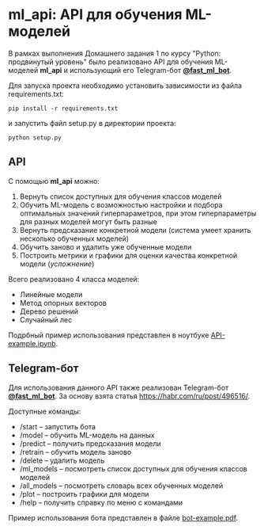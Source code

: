 # ml_api: API для обучения ML-моделей
В рамках выполнения Домашнего задания 1 по курсу "Python: продвинутый уровень" было реализовано API для обучения ML-моделей __ml_api__ и использующий его Telegram-бот [__@fast_ml_bot__](https://t.me/fast_ml_bot).

Для запуска проекта необходимо установить зависимости из файла requirements.txt:
```
pip install -r requirements.txt
``` 
и запустить файл setup.py в директории проекта:
```
python setup.py
``` 

## API
С помощью __ml_api__ можно:

1. Вернуть список доступных для обучения классов моделей
2. Обучить ML-модель с возможностью настройки и подбора оптимальных значений гиперпараметров, при этом гиперпараметры для разных моделей могут быть разные
3. Вернуть предсказание конкретной модели (система умеет хранить несколько обученных моделей)
4. Обучить заново и удалить уже обученные модели
5. Построить метрики и графики для оценки качества конкретной модели (_усложнение_)

Всего реализовано 4 класса моделей:
- Линейные модели
- Метод опорных векторов
- Дерево решений
- Случайный лес

Подрбный пример использования представлен в ноутбуке [API-example.ipynb](API-example.ipynb).

## Telegram-бот

Для использования данного API также реализован Telegram-бот [__@fast_ml_bot__](https://t.me/fast_ml_bot). 
За основу взята статья https://habr.com/ru/post/496516/. 

Доступные команды:
- /start – запустить бота
- /model – обучить ML-модель на данных
- /predict – получить предсказания модели
- /retrain – обучить модель заново
- /delete – удалить модель
- /ml_models – посмотреть список доступных для обучения классов моделей
- /all_models – посмотреть словарь всех обученных моделей
- /plot – построить графики для модели
- /help – получить справку по меню с командами

Пример использования бота представлен в файле [bot-example.pdf](bot-example.pdf).